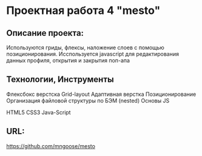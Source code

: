 # Проектная работа 4 "mesto"

## Описание проекта:

Используются гриды, флексы, наложение слоев с помощью позиционирования. Исспользуется javascript для редактирования данных профиля, открытия и закрытия поп-апа

## Технологии, Инструменты

Флексбокс верcтска
Grid-layout
Адаптивная верстка
Позиционирование
Организация файловой структуры по БЭМ (nested)
Основы JS

HTML5
CSS3
Java-Script

## URL:

https://github.com/mngoose/mesto
